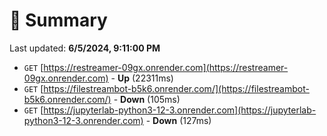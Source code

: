 # 📖 Summary
Last updated: **6/5/2024, 9:11:00 PM**

- `GET` [https://restreamer-09gx.onrender.com](https://restreamer-09gx.onrender.com) - **Up** (22311ms)
- `GET` [https://filestreambot-b5k6.onrender.com/](https://filestreambot-b5k6.onrender.com/) - **Down** (105ms)
- `GET` [https://jupyterlab-python3-12-3.onrender.com](https://jupyterlab-python3-12-3.onrender.com) - **Down** (127ms)

